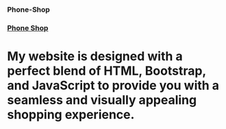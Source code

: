 ### Phone-Shop
### <a href="https://zippy-marzipan-d5d78a.netlify.app">Phone Shop</a>

# My website is designed with a perfect blend of HTML, Bootstrap, and JavaScript to provide you with a seamless and visually appealing shopping experience.
